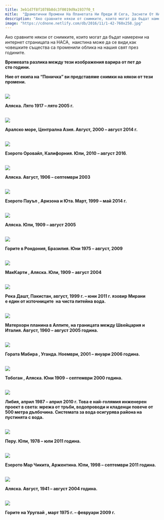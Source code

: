 ```yaml
---
title: 3eb1d7f8f1078b8dc3f0019d9a1937f0_t
mitle:  "Драматични Промени На Планетата Ни Преди И Сега, Заснети От НАСА"
description: "Ако сравните някои от снимките, които могат да бъдат намерени на интернет страницата на НАСА,  наистина може да се види,как човешките същества са променили облика н"
image: "https://cdnone.netlify.com/db/2016/11/1-42-760x258.jpg"
---
```


 <p>Ако сравните някои от снимките, които могат да бъдат намерени на интернет страницата на НАСА,  наистина може да се види,как човешките същества са променили облика на нашия свят през годините.</p>      <p><strong>Времевата разлика между тези изображения варира от пет до сто години.</strong></p>  <p><strong>Ние от екипа на “Поничка” ви представяме снимки на някои от тези промени.</strong></p> <p> <br/><img src="https://cdnone.netlify.com/db/2016/11/1-42-760x258.jpg"/><br/></p>      <p><strong>Аляска. Лято 1917 – лято 2005 г.</strong></p> <p> <br/><img src="https://cdnone.netlify.com/db/2016/11/2-22-760x372.jpg"/><br/></p> <p><strong>Аралско море, Централна Азия. Август, 2000 – август 2014 г.</strong></p> <p> <br/><img src="https://cdnone.netlify.com/db/2016/11/3-33-760x394.jpg"/><br/></p>      <p><strong>Езерото Оровайл, Калифорния. Юли, 2010 – август 2016</strong>.</p> <p> <br/><img src="https://cdnone.netlify.com/db/2016/11/4-33-760x281.jpg"/><br/></p> <p><strong>Аляска. Август, 1906 – септември 2003</strong></p> <p> <br/><img src="https://cdnone.netlify.com/db/2016/11/5-29-760x464.jpg"/><br/></p> <p><strong>Езерото Пауъл , Аризона и Юта. Март, 1999 – май 2014 г.</strong></p>  <p> <br/><img src="https://cdnone.netlify.com/db/2016/11/6-28-760x258.jpg"/><br/></p>      <p><strong>Аляска. Юли, 1909 – август 2005</strong></p> <p> <br/><img src="https://cdnone.netlify.com/db/2016/11/7-29-760x372.jpg"/><br/></p> <p><strong>Горите в Рондония, Бразилия. Юни 1975 – август, 2009</strong></p> <p> <br/><img src="https://cdnone.netlify.com/db/2016/11/8-26-760x281.jpg"/><br/></p>      <p><strong>МакКарти , Аляска. Юли, 1909 – август 2004</strong></p> <p> <br/><img src="https://cdnone.netlify.com/db/2016/11/9-25-760x418.jpg"/><br/></p> <p><strong>Река Дашт, Пакистан, август, 1999 г. – юни 2011 г. язовир Мирани е един от източниците  на чиста питейна вода.</strong></p> <p> <br/><img src="https://cdnone.netlify.com/db/2016/11/10-26-760x304.jpg"/><br/></p> <p><strong>Матерхорн планина в Алпите, на границата между Швейцария и Италия. Август, 1960 – август 2005 година.</strong></p> <p> <br/><img src="https://cdnone.netlify.com/db/2016/11/11-23-760x388.jpg"/><br/></p> <p><strong>Гората Мабира , Уганда. Ноември, 2001 – януари 2006 година.</strong></p>  <p> <br/><img src="https://cdnone.netlify.com/db/2016/11/12-20-760x304.jpg"/><br/></p> <p><strong>Тобоган , Аляска. Юни 1909 – септември 2000 година.</strong></p> <p> <br/><img src="https://cdnone.netlify.com/db/2016/11/13-15-760x372.jpg"/><br/></p> <p><strong>Либия, април 1987 – април 2010 г. Това е най-голямия инженерен проект в света: мрежа от тръби, водопроводи и кладенци повече от 500 метра дълбочина. Системата за вода осигурява района на пустинята с вода.</strong></p> <p> <br/><img src="https://cdnone.netlify.com/db/2016/11/14-16-760x258.jpg"/><br/></p> <p><strong>Перу. Юли, 1978 – юли 2011 година.</strong></p> <p> <br/><img src="https://cdnone.netlify.com/db/2016/11/15-15-760x372.jpg"/><br/></p> <p><strong>Езерото Мар Чикита, Аржентина. Юли, 1998 – септември 2011 година.</strong></p> <p> <br/><img src="https://cdnone.netlify.com/db/2016/11/16-17-760x441.jpg"/><br/></p> <p><strong>Аляска. Август, 1941 – август 2004 година.</strong></p>  <p> <br/><img src="https://cdnone.netlify.com/db/2016/11/17-14-760x403.jpg"/><br/></p> <p><strong>Горите на Уругвай , март 1975 г. – февруари 2009 г.</strong></p> <p> </p>       